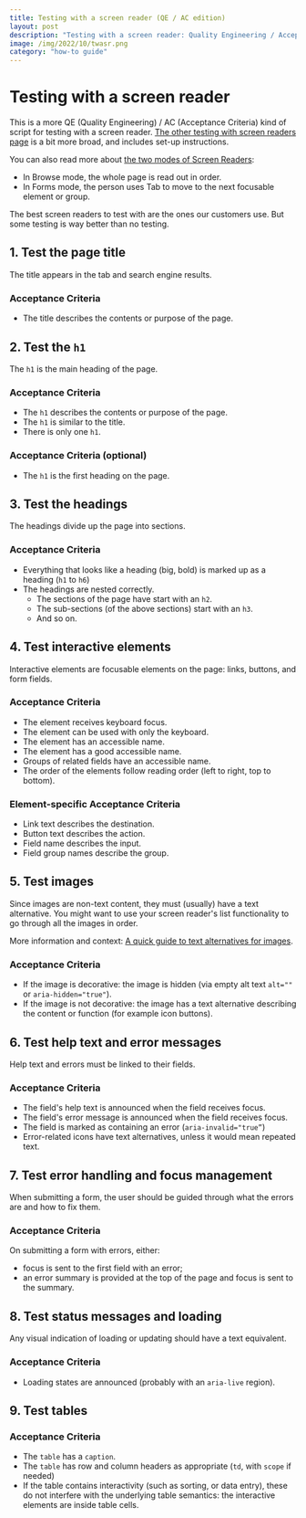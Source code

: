 ```yaml
---
title: Testing with a screen reader (QE / AC edition)
layout: post
description: "Testing with a screen reader: Quality Engineering / Acceptance Criteria edition"
image: /img/2022/10/twasr.png
category: "how-to guide"
---
```


# Testing with a screen reader

This is a more QE (Quality Engineering) / AC (Acceptance Criteria) kind of script for testing with a screen reader. [The other testing with screen readers page](/2021/07/31/testing-with-screen-readers/) is a bit more broad, and includes set-up instructions.

You can also read more about [the two modes of Screen Readers](/2022/02/10/the-two-modes-of-screen-readers/):

- In Browse mode, the whole page is read out in order.
- In Forms mode, the person uses Tab to move to the next focusable element or group. 

The best screen readers to test with are the ones our customers use. But some testing is way better than no testing.

## 1. Test the page title

The title appears in the tab and search engine results.

### Acceptance Criteria

- The title describes the contents or purpose of the page.

## 2. Test the `h1`

The `h1` is the main heading of the page.

### Acceptance Criteria

- The `h1` describes the contents or purpose of the page.
- The `h1` is similar to the title.
- There is only one `h1`.

### Acceptance Criteria (optional)

- The `h1` is the first heading on the page.

## 3. Test the headings

The headings divide up the page into sections.

### Acceptance Criteria

- Everything that looks like a heading (big, bold) is marked up as a heading (`h1` to `h6`)
- The headings are nested correctly.
    - The sections of the page have start with an `h2`.
    - The sub-sections (of the above sections) start with an `h3`.
    - And so on.

## 4. Test interactive elements

Interactive elements are focusable elements on the page: links, buttons, and form fields.

### Acceptance Criteria

- The element receives keyboard focus.
- The element can be used with only the keyboard.
- The element has an accessible name.
- The element has a good accessible name.
- Groups of related fields have an accessible name.
- The order of the elements follow reading order (left to right, top to bottom).

### Element-specific Acceptance Criteria

- Link text describes the destination.
- Button text describes the action.
- Field name describes the input.
- Field group names describe the group.

## 5. Test images

Since images are non-text content, they must (usually) have a text alternative. You might want to use your screen reader's list functionality to go through all the images in order.

More information and context: [A quick guide to text alternatives for images](/2022/04/25/a-quick-guide-to-text-alternatives-for-images/).

### Acceptance Criteria

- If the image is decorative: the image is hidden (via empty alt text `alt=""` or `aria-hidden="true"`).
- If the image is not decorative: the image has a text alternative describing the content or function (for example icon buttons).


## 6. Test help text and error messages

Help text and errors must be linked to their fields.

### Acceptance Criteria

- The field's help text is announced when the field receives focus.
- The field's error message is announced when the field receives focus.
- The field is marked as containing an error (`aria-invalid="true”`)
- Error-related icons have text alternatives, unless it would mean repeated text.

## 7. Test error handling and focus management

When submitting a form, the user should be guided through what the errors are and how to fix them.

### Acceptance Criteria

On submitting a form with errors, either:

- focus is sent to the first field with an error;
- an error summary is provided at the top of the page and focus is sent to the summary.

## 8. Test status messages and loading

Any visual indication of loading or updating should have a text equivalent. 

### Acceptance Criteria

- Loading states are announced (probably with an `aria-live` region).

## 9. Test tables

### Acceptance Criteria

- The `table` has a `caption`.
- The `table` has row and column headers as appropriate (`td`, with `scope` if needed)
- If the table contains interactivity (such as sorting, or data entry), these do not interfere with the underlying table semantics: the interactive elements are inside table cells.

